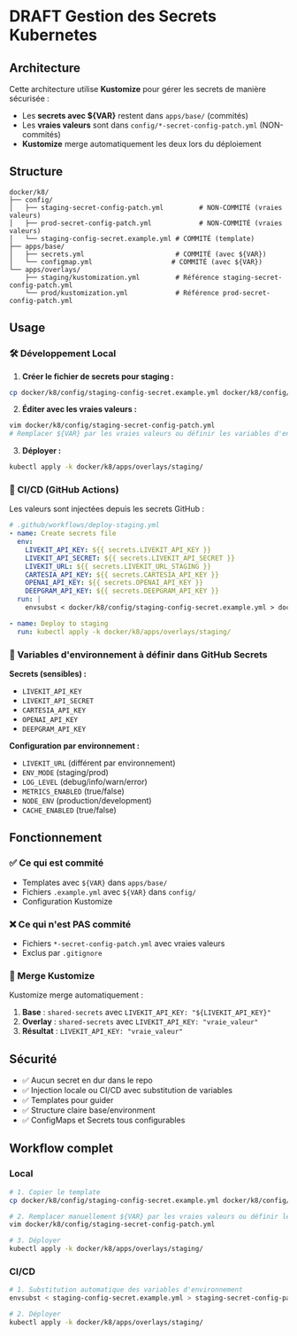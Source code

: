 # DRAFT Gestion des Secrets Kubernetes

## Architecture

Cette architecture utilise **Kustomize** pour gérer les secrets de manière sécurisée :

- Les **secrets avec ${VAR}** restent dans `apps/base/` (commités)
- Les **vraies valeurs** sont dans `config/*-secret-config-patch.yml` (NON-commités)
- **Kustomize** merge automatiquement les deux lors du déploiement

## Structure

```
docker/k8/
├── config/
│   ├── staging-secret-config-patch.yml         # NON-COMMITÉ (vraies valeurs)
│   ├── prod-secret-config-patch.yml            # NON-COMMITÉ (vraies valeurs)
│   └── staging-config-secret.example.yml # COMMITÉ (template)
├── apps/base/
│   ├── secrets.yml                       # COMMITÉ (avec ${VAR})
│   └── configmap.yml                    # COMMITÉ (avec ${VAR})
└── apps/overlays/
    ├── staging/kustomization.yml         # Référence staging-secret-config-patch.yml
    └── prod/kustomization.yml            # Référence prod-secret-config-patch.yml
```

## Usage

### 🛠️ Développement Local

1. **Créer le fichier de secrets pour staging :**

```bash
cp docker/k8/config/staging-config-secret.example.yml docker/k8/config/staging-secret-config-patch.yml
```

2. **Éditer avec les vraies valeurs :**

```bash
vim docker/k8/config/staging-secret-config-patch.yml
# Remplacer ${VAR} par les vraies valeurs ou définir les variables d'environnement
```

3. **Déployer :**

```bash
kubectl apply -k docker/k8/apps/overlays/staging/
```

### 🚀 CI/CD (GitHub Actions)

Les valeurs sont injectées depuis les secrets GitHub :

```yaml
# .github/workflows/deploy-staging.yml
- name: Create secrets file
  env:
    LIVEKIT_API_KEY: ${{ secrets.LIVEKIT_API_KEY }}
    LIVEKIT_API_SECRET: ${{ secrets.LIVEKIT_API_SECRET }}
    LIVEKIT_URL: ${{ secrets.LIVEKIT_URL_STAGING }}
    CARTESIA_API_KEY: ${{ secrets.CARTESIA_API_KEY }}
    OPENAI_API_KEY: ${{ secrets.OPENAI_API_KEY }}
    DEEPGRAM_API_KEY: ${{ secrets.DEEPGRAM_API_KEY }}
  run: |
    envsubst < docker/k8/config/staging-config-secret.example.yml > docker/k8/config/staging-secret-config-patch.yml

- name: Deploy to staging
  run: kubectl apply -k docker/k8/apps/overlays/staging/
```

### 📝 Variables d'environnement à définir dans GitHub Secrets

**Secrets (sensibles) :**

- `LIVEKIT_API_KEY`
- `LIVEKIT_API_SECRET`
- `CARTESIA_API_KEY`
- `OPENAI_API_KEY`
- `DEEPGRAM_API_KEY`

**Configuration par environnement :**

- `LIVEKIT_URL` (différent par environnement)
- `ENV_MODE` (staging/prod)
- `LOG_LEVEL` (debug/info/warn/error)
- `METRICS_ENABLED` (true/false)
- `NODE_ENV` (production/development)
- `CACHE_ENABLED` (true/false)

## Fonctionnement

### ✅ Ce qui est commité

- Templates avec `${VAR}` dans `apps/base/`
- Fichiers `.example.yml` avec `${VAR}` dans `config/`
- Configuration Kustomize

### ❌ Ce qui n'est PAS commité

- Fichiers `*-secret-config-patch.yml` avec vraies valeurs
- Exclus par `.gitignore`

### 🔄 Merge Kustomize

Kustomize merge automatiquement :

1. **Base** : `shared-secrets` avec `LIVEKIT_API_KEY: "${LIVEKIT_API_KEY}"`
2. **Overlay** : `shared-secrets` avec `LIVEKIT_API_KEY: "vraie_valeur"`
3. **Résultat** : `LIVEKIT_API_KEY: "vraie_valeur"`

## Sécurité

- ✅ Aucun secret en dur dans le repo
- ✅ Injection locale ou CI/CD avec substitution de variables
- ✅ Templates pour guider
- ✅ Structure claire base/environment
- ✅ ConfigMaps et Secrets tous configurables

## Workflow complet

### Local

```bash
# 1. Copier le template
cp docker/k8/config/staging-config-secret.example.yml docker/k8/config/staging-secret-config-patch.yml

# 2. Remplacer manuellement ${VAR} par les vraies valeurs ou définir les variables
vim docker/k8/config/staging-secret-config-patch.yml

# 3. Déployer
kubectl apply -k docker/k8/apps/overlays/staging/
```

### CI/CD

```bash
# 1. Substitution automatique des variables d'environnement
envsubst < staging-config-secret.example.yml > staging-secret-config-patch.yml

# 2. Déployer
kubectl apply -k docker/k8/apps/overlays/staging/
